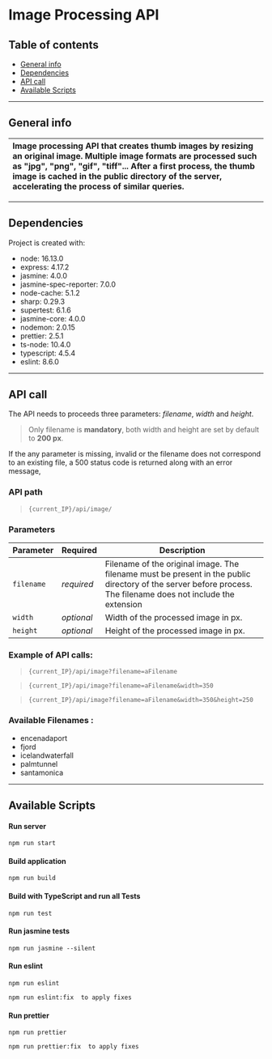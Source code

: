 # Image Processing API

## Table of contents

* [General info](#general-info)
* [Dependencies](#dependencies)
* [API call](#api-call)
* [Available Scripts](#available-scripts)
---

## General info

|     Image processing API that creates thumb images by resizing an original image. Multiple image formats are processed such as "jpg", "png", "gif", "tiff"... After a first process, the thumb image is cached in the public directory of the server, accelerating the process of similar queries.       |
| :------------- |

---

## Dependencies

Project is created with:
* node: 16.13.0
* express: 4.17.2
* jasmine: 4.0.0
* jasmine-spec-reporter: 7.0.0
* node-cache: 5.1.2
* sharp: 0.29.3
* supertest: 6.1.6
* jasmine-core: 4.0.0
* nodemon: 2.0.15
* prettier: 2.5.1
* ts-node: 10.4.0
* typescript: 4.5.4
* eslint: 8.6.0
---

## API call

The API needs to proceeds three parameters: _filename_, _width_ and _height_. 
> Only filename is __mandatory__, both width and height are set by default to **200 px**.

If the any parameter is missing, invalid or the filename does not correspond to an existing file, a 500 status code is returned along with an error message,


### API path 

>`{current_IP}/api/image/`


### Parameters

|  Parameter  |  Required  |  Description  |
| ------------- |-------------| -----|
|   `filename`    | *required* | Filename of the original image. The filename must be present in the public directory of the server before process. The filename does not include the extension |
|   `width`      | *optional*      |   Width of the processed image in px.|
| `height` | *optional*      |    Height of the processed image in px.|


### Example of API calls:

>`{current_IP}/api/image?filename=aFilename`

>`{current_IP}/api/image?filename=aFilename&width=350`

>`{current_IP}/api/image?filename=aFilename&width=350&height=250`


### Available Filenames :

* encenadaport
* fjord
* icelandwaterfall
* palmtunnel
* santamonica
---

## Available Scripts

#### Run server
`npm run start`

#### Build application
`npm run build`

#### Build with TypeScript and run all Tests
`npm run test`

#### Run jasmine tests
`npm run jasmine --silent`

#### Run eslint
`npm run eslint`

`npm run eslint:fix  to apply fixes`

#### Run prettier
`npm run prettier`

`npm run prettier:fix  to apply fixes`
```




